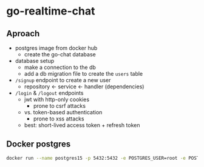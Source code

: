# go-realtime-chat

## Aproach

- postgres image from docker hub
    - create the go-chat database
- database setup
    - make a connection to the db
    - add a db migration file to create the `users` table
- `/signup` endpoint to create a new user
    - repository <- service <- handler (dependencies)
- `/login` & `/logout` endpoints
    - jwt with http-only cookies
        - prone to csrf attacks
    - vs. token-based authentication
        - prone to xss attacks
    - best: short-lived access token + refresh token

## Docker postgres

```sh
docker run --name postgres15 -p 5432:5432 -e POSTGRES_USER=root -e POSTGRES_PASSWORD=password -d postgres:15-alpine
```


